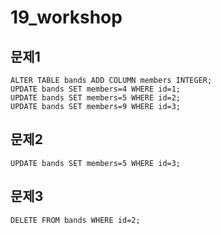 # 19_workshop

## 문제1

```
ALTER TABLE bands ADD COLUMN members INTEGER;
UPDATE bands SET members=4 WHERE id=1;
UPDATE bands SET members=5 WHERE id=2;
UPDATE bands SET members=9 WHERE id=3;
```



## 문제2

```
UPDATE bands SET members=5 WHERE id=3;
```



## 문제3

```
DELETE FROM bands WHERE id=2;
```

